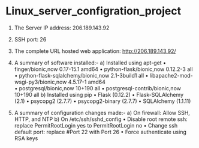 # Linux_server_configration_project
1.	The Server IP address: 206.189.143.92
2.	SSH port: 26
3.	The complete URL hosted web application: http://206.189.143.92/ 
4.	A summary of software installed:-
	a)	Installed using apt-get
		•	finger/bionic,now 0.17-15.1 amd64 
		•	python-flask/bionic,now 0.12.2-3 all 
		•	python-flask-sqlalchemy/bionic,now 2.1-3build1 all 
		•	libapache2-mod-wsgi-py3/bionic,now 4.5.17-1 amd64  
		•	postgresql/bionic,now 10+190 all 
		•	postgresql-contrib/bionic,now 10+190 all 
	b)	Installed using pip
		•	Flask (0.12.2)
		•	Flask-SQLAlchemy (2.1)
		•	psycopg2 (2.7.7)
		•	psycopg2-binary (2.7.7)
		•	SQLAlchemy (1.1.11)

5.	A summary of configuration changes made:-
	a)	On firewall: Allow SSH, HTTP, and NTP
	b)	On /etc/ssh/sshd_config
		•	Disable root remote ssh: replace PermitRootLogin yes to PermitRootLogin no 
		•	Change ssh default port: replace  #Port 22 with Port 26
		•	Force authenticate using RSA keys

